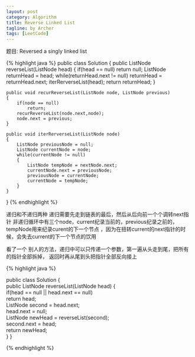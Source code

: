 ```yaml
---
layout: post
category: Algorithm
title: Reverse Linked List
tagline: by Archer
tags: [LeetCode]
---
```

题目: Reversed a singly linked list
<!--more-->
{% highlight java %}
	public class Solution {
    public ListNode reverseList(ListNode head) {
        if(head == null)
            return null;
        ListNode returnHead = head;
        while(returnHead.next != null)
            returnHead = returnHead.next;
        iterRerverseList(head);
        return returnHead;
    }
    
    public void recurReverseList(ListNode node, ListNode previous)
    {
        if(node == null)
            return;
        recurReverseList(node.next,node);
        node.next = previous;
    }
    
    public void iterRerverseList(ListNode node)
    {
        ListNode previousNode = null;
        ListNode currentNode = node;
        while(currentNode != null)
        {
            ListNode tempNode = nextNode.next;
            currentNode.next = previousNode;
            previousNode = currentNode;
            currentNode = tempNode;
        }
    }
}
{% endhighlight %}

递归和不递归两种
递归需要先走到链表的最后，然后从后向前一个个调转next指针
非递归循环中有三个node，current纪录当前的，previous纪录之前的，tempNode用来纪录curent的下一个节点
，因为在扭转current的next指针的时候，会失去current的下一个节点的饮用
  
看了一个 别人的方法，递归中可以只传递一个参数，第一遍从头走到尾，把所有的指针全部拆掉，
返回时再从尾到头把指针全部反向接上

{% highlight java %}

public class Solution {     
     public ListNode reverseList(ListNode head) {         
             if(head == null || head.next == null)             
                     return head;         
             ListNode second = head.next;        
             head.next = null;         
            ListNode newHead = reverseList(second);         
            second.next = head;         
            return newHead;     
        } 
     }

{% endhighlight %}